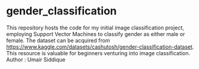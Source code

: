 # gender_classification
This repository hosts the code for my initial image classification project, employing Support Vector Machines to classify gender as either male or female. The dataset can be acquired from https://www.kaggle.com/datasets/cashutosh/gender-classification-dataset. This resource is valuable for beginners venturing into image classification.
<br>
Author : Umair Siddique
